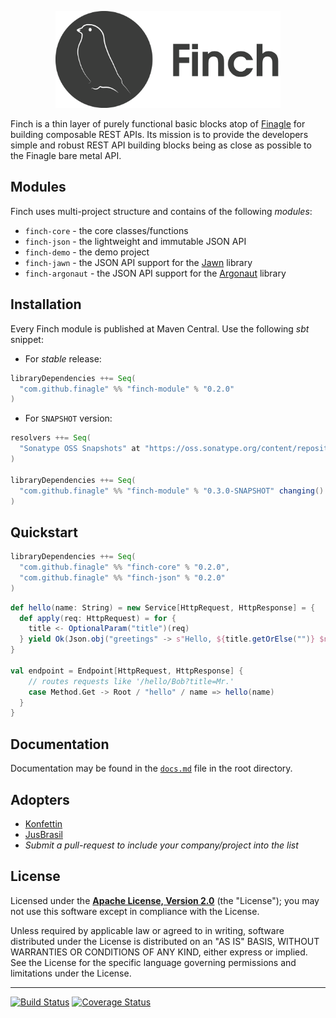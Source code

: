 <p align="center">
  <img src="https://raw.githubusercontent.com/finagle/finch/master/finch-logo.png" width="360px" />
</p>

Finch is a thin layer of purely functional basic blocks atop of [Finagle](http://twitter.github.io/finagle) for 
building composable REST APIs. Its mission is to provide the developers simple and robust REST API building blocks 
being as close as possible to the Finagle bare metal API.

Modules
-------

Finch uses multi-project structure and contains of the following _modules_:

* `finch-core` - the core classes/functions
* `finch-json` - the lightweight and  immutable JSON API
* `finch-demo` - the demo project
* `finch-jawn` - the JSON API support for the [Jawn](https://github.com/non/jawn) library
* `finch-argonaut` - the JSON API support for the [Argonaut](http://argonaut.io/) library

Installation 
------------
Every Finch module is published at Maven Central. Use the following _sbt_ snippet:

* For _stable_ release:
 
```scala
libraryDependencies ++= Seq(
  "com.github.finagle" %% "finch-module" % "0.2.0"
)

```

* For `SNAPSHOT` version:

```scala
resolvers ++= Seq(
  "Sonatype OSS Snapshots" at "https://oss.sonatype.org/content/repositories/snapshots"
)

libraryDependencies ++= Seq(
  "com.github.finagle" %% "finch-module" % "0.3.0-SNAPSHOT" changing()
)
```

Quickstart
----------

```scala
libraryDependencies ++= Seq(
  "com.github.finagle" %% "finch-core" % "0.2.0",
  "com.github.finagle" %% "finch-json" % "0.2.0"
)
```

```scala
def hello(name: String) = new Service[HttpRequest, HttpResponse] = {
  def apply(req: HttpRequest) = for {
    title <- OptionalParam("title")(req)
  } yield Ok(Json.obj("greetings" -> s"Hello, ${title.getOrElse("")} $name!"))
}

val endpoint = Endpoint[HttpRequest, HttpResponse] {
    // routes requests like '/hello/Bob?title=Mr.'
    case Method.Get -> Root / "hello" / name => hello(name)
  }
}
```

Documentation
-------------
Documentation may be found in the [`docs.md`](docs.md) file in the root directory.

Adopters
--------
* [Konfettin](http://konfettin.ru)
* [JusBrasil](http://www.jusbrasil.com.br)
* *Submit a pull-request to include your company/project into the list*

License
-------

Licensed under the **[Apache License, Version 2.0](http://www.apache.org/licenses/LICENSE-2.0)** (the "License");
you may not use this software except in compliance with the License.

Unless required by applicable law or agreed to in writing, software
distributed under the License is distributed on an "AS IS" BASIS,
WITHOUT WARRANTIES OR CONDITIONS OF ANY KIND, either express or implied.
See the License for the specific language governing permissions and
limitations under the License.

----
[![Build Status](https://secure.travis-ci.org/finagle/finch.png)](http://travis-ci.org/finagle/finch)
[![Coverage Status](https://coveralls.io/repos/finagle/finch/badge.png)](https://coveralls.io/r/finagle/finch)
